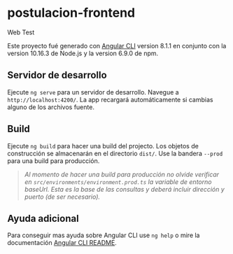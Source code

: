 # postulacion-frontend
Web Test

Este proyecto fué generado con [Angular CLI](https://github.com/angular/angular-cli) version 8.1.1 en conjunto con la version 10.16.3 de Node.js y la version 6.9.0 de npm.

## Servidor de desarrollo

Ejecute `ng serve` para un servidor de desarrollo. Navegue a `http://localhost:4200/`. La app recargará automáticamente si cambias alguno de los archivos fuente.

## Build

Ejecute `ng build` para hacer una build del projecto. Los objetos de construcción se almacenarán en el directorio `dist/`. Use la bandera `--prod`  para una build para producción.

>*Al momento de hacer una build para producción no olvide verificar en `src/environments/environment.prod.ts` la variable de entorno baseUrl. Esta es la base de las consultas y deberá incluir dirección y puerto (de ser necesario).*

## Ayuda adicional

Para conseguir mas ayuda sobre Angular CLI use `ng help` o mire la documentación [Angular CLI README](https://github.com/angular/angular-cli/blob/master/README.md).